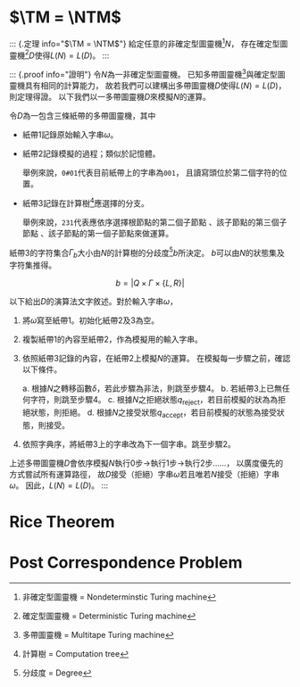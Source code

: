 # $\TM = \NTM$

::: {.定理 info="$\TM = \NTM$"}
給定任意的非確定型圖靈機[^1]$N$，
存在確定型圖靈機[^2]$D$使得$L(N) = L(D)$。
:::

::: {.proof info="證明"}
令$N$為一非確定型圖靈機。
已知多帶圖靈機[^3]與確定型圖靈機具有相同的計算能力，
故若我們可以建構出多帶圖靈機$D$使得$L(N) = L(D)$，
則定理得證。
以下我們以一多帶圖靈機$D$來模擬$N$的運算。

令$D$為一包含三條紙帶的多帶圖靈機，其中

- 紙帶1記錄原始輸入字串$\omega$。
- 紙帶2記錄模擬的過程；類似於記憶體。

  舉例來說，`0#01`代表目前紙帶上的字串為`001`，
  且讀寫頭位於第二個字符的位置。
- 紙帶3記錄在計算樹[^4]應選擇的分支。

  舉例來說，`231`代表應依序選擇根節點的第二個子節點
  、該子節點的第三個子節點
  、該子節點的第一個子節點來做運算。

紙帶3的字符集合$\Gamma_b$大小由$N$的計算樹的分歧度[^5]$b$所決定。
$b$可以由$N$的狀態集及字符集推得。

$$b = \Big |Q \times \Gamma \times \{ L, R \} \Big|$$

以下給出$D$的演算法文字敘述。對於輸入字串$\omega$，

1. 將$\omega$寫至紙帶1。初始化紙帶2及3為空。
2. 複製紙帶1的內容至紙帶2，作為模擬用的輸入字串。
3. 依照紙帶3記錄的內容，在紙帶2上模擬$N$的運算。
   在模擬每一步驟之前，確認以下條件。

   a. 根據$N$之轉移函數$\delta$，若此步驟為非法，則跳至步驟4。
   b. 若紙帶3上已無任何字符，則跳至步驟4。
   c. 根據$N$之拒絕狀態$q_\text{reject}$，若目前模擬的狀為為拒絕狀態，則拒絕。
   d. 根據$N$之接受狀態$q_\text{accept}$，若目前模擬的狀態為接受狀態，則接受。
4. 依照字典序，將紙帶3上的字串改為下一個字串。跳至步驟2。

上述多帶圖靈機$D$會依序模擬$N$執行0步$\to$執行1步$\to$執行2步……，
以廣度優先的方式嘗試所有運算路徑，
故$D$接受（拒絕）字串$\omega$若且唯若$N$接受（拒絕）字串$\omega$。
因此，$L(N) = L(D)$。
:::


[^1]: 非確定型圖靈機 = Nondeterminstic Turing machine
[^2]: 確定型圖靈機 = Deterministic Turing machine
[^3]: 多帶圖靈機 = Multitape Turing machine
[^4]: 計算樹 = Computation tree
[^5]: 分歧度 = Degree


# Rice Theorem

# Post Correspondence Problem
